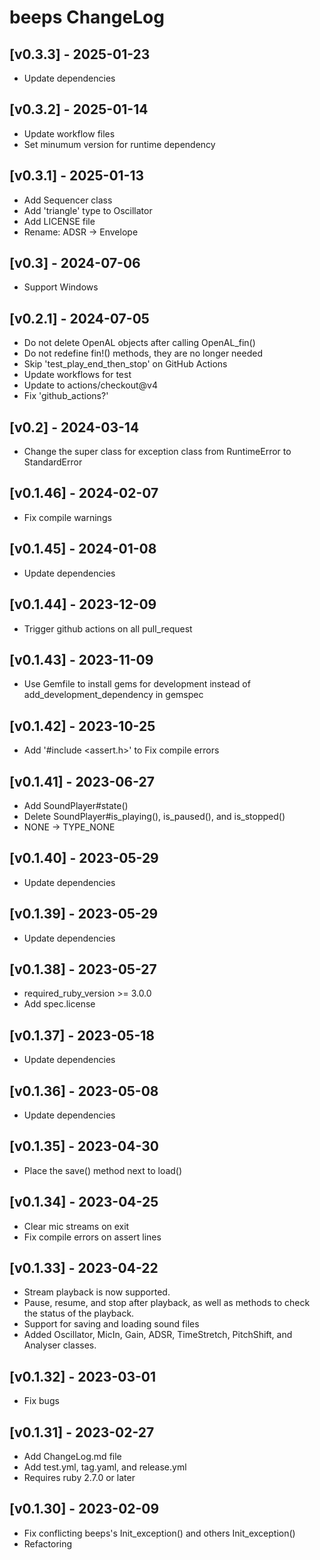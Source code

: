 # beeps ChangeLog


## [v0.3.3] - 2025-01-23

- Update dependencies


## [v0.3.2] - 2025-01-14

- Update workflow files
- Set minumum version for runtime dependency


## [v0.3.1] - 2025-01-13

- Add Sequencer class
- Add 'triangle' type to Oscillator
- Add LICENSE file
- Rename: ADSR -> Envelope


## [v0.3] - 2024-07-06

- Support Windows


## [v0.2.1] - 2024-07-05

- Do not delete OpenAL objects after calling OpenAL_fin()
- Do not redefine fin!() methods, they are no longer needed
- Skip 'test_play_end_then_stop' on GitHub Actions
- Update workflows for test
- Update to actions/checkout@v4
- Fix 'github_actions?'


## [v0.2] - 2024-03-14

- Change the super class for exception class from RuntimeError to StandardError


## [v0.1.46] - 2024-02-07

- Fix compile warnings


## [v0.1.45] - 2024-01-08

- Update dependencies


## [v0.1.44] - 2023-12-09

- Trigger github actions on all pull_request


## [v0.1.43] - 2023-11-09

- Use Gemfile to install gems for development instead of add_development_dependency in gemspec


## [v0.1.42] - 2023-10-25

- Add '#include <assert.h>' to Fix compile errors


## [v0.1.41] - 2023-06-27

- Add SoundPlayer#state()
- Delete SoundPlayer#is_playing(), is_paused(), and is_stopped()
- NONE -> TYPE_NONE


## [v0.1.40] - 2023-05-29

- Update dependencies


## [v0.1.39] - 2023-05-29

- Update dependencies


## [v0.1.38] - 2023-05-27

- required_ruby_version >= 3.0.0
- Add spec.license


## [v0.1.37] - 2023-05-18

- Update dependencies


## [v0.1.36] - 2023-05-08

- Update dependencies


## [v0.1.35] - 2023-04-30

- Place the save() method next to load()


## [v0.1.34] - 2023-04-25

- Clear mic streams on exit
- Fix compile errors on assert lines


## [v0.1.33] - 2023-04-22

- Stream playback is now supported.
- Pause, resume, and stop after playback, as well as methods to check the status of the playback.
- Support for saving and loading sound files
- Added Oscillator, MicIn, Gain, ADSR, TimeStretch, PitchShift, and Analyser classes.


## [v0.1.32] - 2023-03-01

- Fix bugs


## [v0.1.31] - 2023-02-27

- Add ChangeLog.md file
- Add test.yml, tag.yaml, and release.yml
- Requires ruby 2.7.0 or later


## [v0.1.30] - 2023-02-09

- Fix conflicting beeps's Init_exception() and others Init_exception()
- Refactoring
